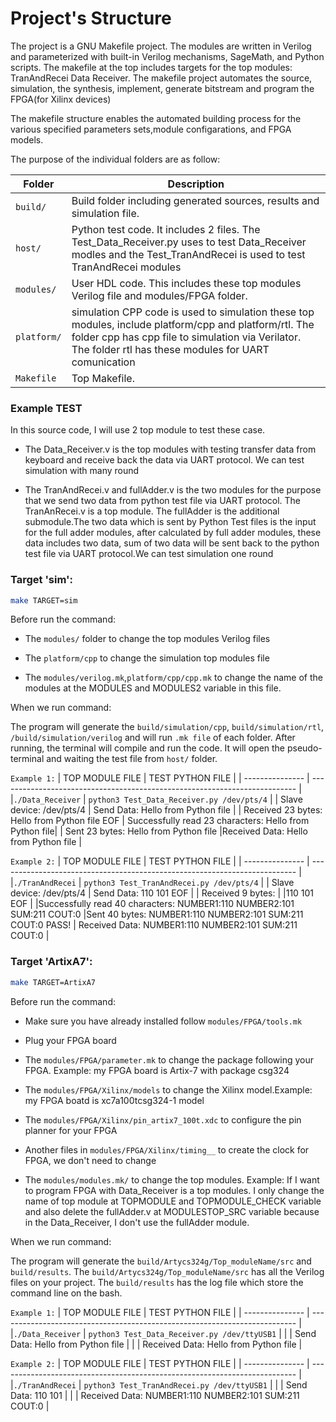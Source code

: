 # Project's Structure
The project is a GNU Makefile project.
The modules are written in Verilog and parameterized with built-in Verilog mechanisms, SageMath, and Python scripts.
The makefile at the top includes targets for the top modules:
    TranAndRecei  Data Receiver.
The makefile project automates the source, simulation, the synthesis, implement, generate bitstream and program the FPGA(for Xilinx devices) 

The makefile structure enables the automated building process
for the various specified parameters sets,module configarations, and FPGA models. 

The purpose of the individual folders are as follow:

| Folder          | Description                                                                |
| --------------- | -------------------------------------------------------------------------- |
| `build/`        | Build folder including generated sources, results and simulation file.                                                                      |
| `host/`         | Python test code. It includes 2 files. The Test_Data_Receiver.py uses to     test Data_Receiver modles and the Test_TranAndRecei is used to test TranAndRecei modules                                                                    |
| `modules/`      | User HDL code. This includes these top modules Verilog file and modules/FPGA folder.                                                       |
| `platform/`     | simulation CPP code is used to simulation these top modules, include platform/cpp and platform/rtl. The folder cpp has cpp file to simulation via Verilator. The folder rtl has these modules for UART comunication                         | 
| `Makefile`      | Top Makefile.                                          |

### Example TEST
In this source code, I will use 2 top module to test these case.
- The Data_Receiver.v is the top modules with testing transfer data from keyboard and receive back the data via UART protocol. We can test simulation with many round

- The TranAndRecei.v and fullAdder.v is the two modules for the purpose that we send two data from python test file via UART protocol. The TranAnRecei.v is a top module. The fullAdder is the additional submodule.The two data which is sent by Python Test files is the input for the full adder modules, after calculated by full adder modules, these data includes two data, sum of two data will be sent back to the python test file via UART protocol.We can test simulation one round

### Target 'sim':

  ```bash
  make TARGET=sim
  ```
   Before run the command:

   - The `modules/` folder to change the top modules Verilog files

   - The `platform/cpp` to change the simulation top modules file
   
   - The `modules/verilog.mk`,`platform/cpp/cpp.mk` to change the name of the modules at the MODULES and MODULES2 variable in this file.


   When we run command:

   The program will generate the `build/simulation/cpp`, `build/simulation/rtl`, `/build/simulation/verilog` and will run `.mk file` of each folder. After running, the terminal will compile and run the code. It will open the pseudo-terminal and waiting the test file from `host/` folder.

   `Example 1:`
  | TOP MODULE FILE          |      TEST PYTHON FILE                                      |
  | ---------------          |     --------------------------------------------------------------------------              |
  |`./Data_Receiver`         | `python3 Test_Data_Receiver.py /dev/pts/4`                 |
  | Slave device: /dev/pts/4 | Send Data:  Hello from Python file                         |
  | Received 23 bytes: Hello from Python file EOF 
  | Successfully read 23 characters: Hello from Python file| 
  | Sent 23 bytes: Hello from Python file |Received Data:  Hello from Python file         |

  `Example 2:`
  | TOP MODULE FILE          |      TEST PYTHON FILE                                      |
  | ---------------          |     --------------------------------------------------------------------------              |
  |`./TranAndRecei`          | `python3 Test_TranAndRecei.py /dev/pts/4`                  |
  | Slave device: /dev/pts/4 | Send Data:  110 101 EOF                                    |
  | Received 9 bytes:        |
  |110 101 EOF               |
  |Successfully read 40 characters:   NUMBER1:110 NUMBER2:101 SUM:211 COUT:0
  |Sent 40 bytes:   NUMBER1:110 NUMBER2:101 SUM:211 COUT:0
PASS!                        |  Received Data:  NUMBER1:110 NUMBER2:101 SUM:211 COUT:0    |


### Target 'ArtixA7':

  ```bash
  make TARGET=ArtixA7
  ```

  Before run the command:
   - Make sure you have already installed follow `modules/FPGA/tools.mk`

   - Plug your FPGA board

   - The `modules/FPGA/parameter.mk` to change the package following your FPGA. Example: my FPGA board is Artix-7 with package csg324
   
   - The `modules/FPGA/Xilinx/models` to change the Xilinx model.Example: my FPGA boatd is xc7a100tcsg324-1 model

   - The `modules/FPGA/Xilinx/pin_artix7_100t.xdc` to configure the pin planner for your FPGA

   - Another files in `modules/FPGA/Xilinx/timing__` to create the clock for FPGA, we don't need to change

   - The `modules/modules.mk/` to change the top modules. Example: If I want to program FPGA with Data_Receiver is a top modules. I only change the name of top module at TOPMODULE and TOPMODULE_CHECK variable and also delete the fullAdder.v at MODULESTOP_SRC variable because in the Data_Receiver, I don't use the fullAdder module.


  
  When we run command:
  
  The program will generate the `build/Artycs324g/Top_moduleName/src` and `build/results`. The `build/Artycs324g/Top_moduleName/src` has all the Verilog files on your project. The `build/results` has the log file which store the command line on the bash.

   `Example 1:`
  | TOP MODULE FILE          |      TEST PYTHON FILE                                      |
  | ---------------          |     --------------------------------------------------------------------------              |
  |`./Data_Receiver`         | `python3 Test_Data_Receiver.py /dev/ttyUSB1`               |
  |                          | Send Data:  Hello from Python file                         |
  |                          | Received Data:  Hello from Python file                     |

   `Example 2:`
  | TOP MODULE FILE          |      TEST PYTHON FILE                                      |
  | ---------------          |     --------------------------------------------------------------------------              |
  |`./TranAndRecei`          | `python3 Test_TranAndRecei.py /dev/ttyUSB1`                |
  |                          | Send Data:  110 101                                        |
  |                          | Received Data:  NUMBER1:110 NUMBER2:101 SUM:211 COUT:0     |
